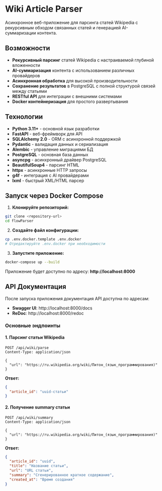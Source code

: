 # Wiki Article Parser

Асинхронное веб-приложение для парсинга статей Wikipedia с рекурсивным обходом связанных статей и генерацией AI-суммаризации контента.

## Возможности

- **Рекурсивный парсинг** статей Wikipedia с настраиваемой глубиной вложенности
- **AI-суммаризация** контента с использованием различных провайдеров
- **Асинхронная обработка** для высокой производительности
- **Сохранение результатов** в PostgreSQL с полной структурой связей между статьями
- **RESTful API** для интеграции с внешними системами
- **Docker контейнеризация** для простого развертывания


## Технологии

- **Python 3.11+** - основной язык разработки
- **FastAPI** - веб-фреймворк для API
- **SQLAlchemy 2.0** - ORM с асинхронной поддержкой
- **Pydantic** - валидация данных и сериализация
- **Alembic** - управление миграциями БД
- **PostgreSQL** - основная база данных
- **asyncpg** - асинхронный драйвер PostgreSQL
- **BeautifulSoup4** - парсинг HTML
- **httpx** - асинхронные HTTP запросы
- **g4f** - интеграция с AI провайдерами
- **lxml** - быстрый XML/HTML парсер


## Запуск через Docker Compose

1. **Клонируйте репозиторий:**
```bash
git clone <repository-url>
cd flowParser
```

2. **Создайте файл конфигурации:**
```bash
cp .env.docker.template .env.docker
# Отредактируйте .env.docker при необходимости
```

3. **Запустите приложение:**
```bash
docker-compose up --build
```

Приложение будет доступно по адресу: **http://localhost:8000**


## API Документация

После запуска приложения документация API доступна по адресам:
- **Swagger UI**: http://localhost:8000/docs
- **ReDoc**: http://localhost:8000/redoc

### Основные эндпоинты

#### 1. Парсинг статьи Wikipedia
```http
POST /api/wiki/parse
Content-Type: application/json

{
  "url": "https://ru.wikipedia.org/wiki/Питон_(язык_программирования)"
}
```

**Ответ:**
```json
{
  "article_id": "uuid-статьи"
}
```

#### 2. Получение summary статьи
```http
POST /api/wiki/summary
Content-Type: application/json

{
  "url": "https://ru.wikipedia.org/wiki/Питон_(язык_программирования)"
}
```

**Ответ:**
```json
{
  "article_id": "uuid",
  "title": "Название статьи",
  "url": "URL статьи",
  "summary": "Сгенерированное краткое содержание",
  "created_at": "Время создания"
}
```